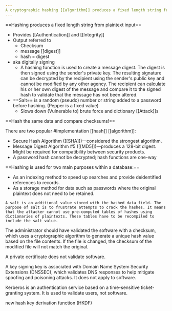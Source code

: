```yaml
---
A cryptographic hashing [[algorithm]] produces a fixed length string from an input plaintext that can be of any length.
---
```

==Hashing produces a fixed length string from plaintext input==
- Provides [[Authentication]] and [[Integrity]]
- Output referred to
	- Checksum
	- message [[digest]] 
	- hash = digest
- aka digitally signing
	- A hashing function is used to create a message digest. The digest is then signed using the sender's private key. The resulting signature can be decrypted by the recipient using the sender's public key and cannot be modified by any other agency. The recipient can calculate his or her own digest of the message and compare it to the signed hash to validate that the message has not been altered.
- ==Salt== is a random (pseudo) number or string added to a password before hashing. (Pepper is a fixed value)
	- Slows down (Vulnerable to) brute force and dictionary [[Attack]]s

==Hash the same data and compare checksums!==

There are two popular #Implementation  [[hash]] [[algorithm]]:

-   Secure Hash Algorithm ([[SHA]])—considered the strongest algorithm. 
-   Message Digest Algorithm #5 ([[MD5]])—produces a 128-bit digest. Might be required for compatibility between security products.
- A password hash cannot be decrypted; hash functions are one-way

==Hashing is used for two main purposes within a database:==
-   As an indexing method to speed up searches and provide deidentified references to records.
-   As a storage method for data such as passwords where the original plaintext does not need to be retained.

```
A salt is an additional value stored with the hashed data field. The purpose of salt is to frustrate attempts to crack the hashes. It means that the attacker cannot use pre-computed tables of hashes using dictionaries of plaintexts. These tables have to be recompiled to include the salt value.
```

The administrator should have validated the software with a checksum, which uses a cryptographic algorithm to generate a unique hash value based on the file contents. If the file is changed, the checksum of the modified file will not match the original.

A private certificate does not validate software.

A key signing key is associated with Domain Name System Security Extensions (DNSSEC), which validates DNS responses to help mitigate spoofing and poisoning attacks. It does not apply to software.

Kerberos is an authentication service based on a time-sensitive ticket-granting system. It is used to validate users, not software.

new hash key derivation function (HKDF)